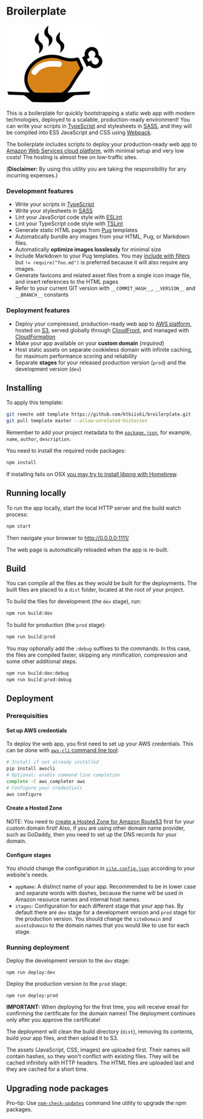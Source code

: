 # Broilerplate

![Broilerplate](./src/images/broilerplate.png)

This is a boilerplate for quickly bootstrapping a static web app with modern technologies, deployed to a scalable, production-ready environment! You can write your scripts in [TypeScript](http://www.typescriptlang.org/) and stylesheets in [SASS](http://sass-lang.com/), and they will be compiled into ES5 JavaScript and CSS using [Webpack](https://webpack.js.org/).

The boilerplate includes scripts to deploy your production-ready web app to [Amazon Web Services cloud platform](https://aws.amazon.com/), with minimal setup and very low costs! The hosting is almost free on low-traffic sites.

(**Disclaimer:** By using this utility you are taking the responsibility for any incurring expenses.)

### Development features

- Write your scripts in [TypeScript](http://www.typescriptlang.org/)
- Write your stylesheets in [SASS](http://sass-lang.com/)
- Lint your JavaScript code style with [ESLint](http://eslint.org/)
- Lint your TypeScript code style with [TSLint](https://palantir.github.io/tslint/)
- Generate static HTML pages from [Pug](https://pugjs.org/) templates
- Automatically bundle any images from your HTML, Pug, or Markdown files.
- Automatically **optimize images losslessly** for minimal size
- Include Markdown to your Pug templates. You may [include with filters](https://pugjs.org/language/includes.html#including-filtered-text) but `!= require("foo.md")` is preferred because it will also require any images.
- Generate favicons and related asset files from a single icon image file, and insert references to the HTML pages
- Refer to your current GIT version with `__COMMIT_HASH__`, `__VERSION__` and `__BRANCH__` constants

### Deployment features

- Deploy your compressed, production-ready web app to [AWS platform](https://aws.amazon.com/), hosted on [S3](https://aws.amazon.com/s3/), served globally through [CloudFront](https://aws.amazon.com/cloudfront/), and managed with [CloudFormation](https://aws.amazon.com/cloudformation/)
- Make your app available on your **custom domain** (_required_)
- Host static assets on separate cookieless domain with infinite caching, for maximum performance scoring and reliability
- Separate **stages** for your released production version (`prod`) and the development version (`dev`)

## Installing

To apply this template:

```bash
git remote add template https://github.com/ktkiiski/broilerplate.git
git pull template master --allow-unrelated-histories
```

Remember to add your project metadata to the [`package.json`](./package.json), for example, `name`, `author`, `description`.

You need to install the required node packages:

```bash
npm install
```

If installing fails on OSX [you may try to install libpng with Homebrew](https://github.com/tcoopman/image-webpack-loader#libpng-issues).

## Running locally

To run the app locally, start the local HTTP server and the build watch process:

```bash
npm start
```

Then navigate your browser to http://0.0.0.0:1111/

The web page is automatically reloaded when the app is re-built.

## Build

You can compile all the files as they would be built for the deployments. The built files are placed to a `dist` folder, located at the root of your project.

To build the files for development (the `dev` stage), run:

```bash
npm run build:dev
```

To build for production (the `prod` stage):

```bash
npm run build:prod
```

You may optionally add the `:debug` suffixes to the commands. In this case, the files are compiled faster, skipping any minification, compression and some other additional steps.

```bash
npm run build:dev:debug
npm run build:prod:debug
```

## Deployment

### Prerequisities

#### Set up AWS credentials

To deploy the web app, you first need to set up your AWS credentials.
This can be done with [`aws-cli` command line tool](https://github.com/aws/aws-cli):

```bash
# Install if not already installed
pip install awscli
# Optional: enable command line completion
complete -C aws_completer aws
# Configure your credentials
aws configure
```

#### Create a Hosted Zone

NOTE: You need to [create a Hosted Zone for Amazon Route53](http://docs.aws.amazon.com/AmazonS3/latest/dev/website-hosting-custom-domain-walkthrough.html#root-domain-walkthrough-switch-to-route53-as-dnsprovider) first for your custom domain first! Also, if you are using other domain name provider, such as GoDaddy, then you need to set up the DNS records for your domain.

#### Configure stages

You should change the configuration in [`site.config.json`](./site.config.json) according to your website's needs.

- `appName`: A distinct name of your app. Recommended to be in lower case and separate words with dashes, because the name will be used in Amazon resource names and internal host names.
- `stages`: Configuration for each different stage that your app has. By default there are `dev` stage for a development version and `prod` stage for the production version. You should change the `siteDomain` and `assetsDomain` to the domain names that you would like to use for each stage.

### Running deployment

Deploy the development version to the `dev` stage:

    npm run deploy:dev

Deploy the production version to the `prod` stage:

    npm run deploy:prod

**IMPORTANT:** When deploying for the first time, you will receive email for confirming the certificate for the domain names!
The deployment continues only after you approve the certificate!

The deployment will clean the build directory (`dist`), removing its contents, build your app files, and then upload it to S3.

The assets (JavaScript, CSS, images) are uploaded first. Their names will contain hashes, so they won't conflict with existing files.
They will be cached infinitely with HTTP headers.
The HTML files are uploaded last and they are cached for a short time.

## Upgrading node packages

Pro-tip: Use [`npm-check-updates`](https://github.com/tjunnone/npm-check-updates) command line utility to upgrade the npm packages.
